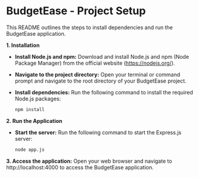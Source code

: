 # BudgetEase - Project Setup

This README outlines the steps to install dependencies and run the BudgetEase application.

**1. Installation**

* **Install Node.js and npm:** Download and install Node.js and npm (Node Package Manager) from the official website (https://nodejs.org/).

* **Navigate to the project directory:** Open your terminal or command prompt and navigate to the root directory of your BudgetEase project.

* **Install dependencies:** Run the following command to install the required Node.js packages:

   ```bash
   npm install

**2. Run the Application**

* **Start the server:** Run the following command to start the Express.js server:

   ```bash
   node app.js

**3. Access the application:** Open your web browser and navigate to http://localhost:4000 to access the BudgetEase application.
